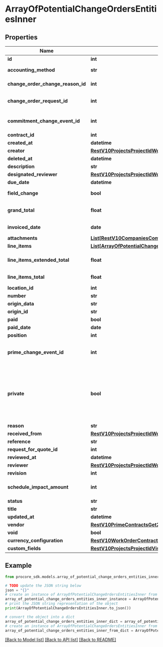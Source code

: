 # ArrayOfPotentialChangeOrdersEntitiesInner


## Properties

Name | Type | Description | Notes
------------ | ------------- | ------------- | -------------
**id** | **int** | ID | [optional] 
**accounting_method** | **str** | Accounting method | [optional] 
**change_order_change_reason_id** | **int** | Change Reason ID | [optional] 
**change_order_request_id** | **int** | Change Order Request ID | [optional] 
**commitment_change_event_id** | **int** | Commitment Change Event ID | [optional] 
**contract_id** | **int** | Contract ID | [optional] 
**created_at** | **datetime** | Created at | [optional] 
**creator** | [**RestV10ProjectsProjectIdWorkLogsGet200ResponseInnerCreatedBy**](RestV10ProjectsProjectIdWorkLogsGet200ResponseInnerCreatedBy.md) |  | [optional] 
**deleted_at** | **datetime** | Deleted at | [optional] 
**description** | **str** | Description | [optional] 
**designated_reviewer** | [**RestV10ProjectsProjectIdWorkLogsGet200ResponseInnerCreatedBy**](RestV10ProjectsProjectIdWorkLogsGet200ResponseInnerCreatedBy.md) |  | [optional] 
**due_date** | **datetime** | Due date | [optional] 
**field_change** | **bool** | Field change | [optional] 
**grand_total** | **float** | Total including markup | [optional] 
**invoiced_date** | **date** | Invoiced date | [optional] 
**attachments** | [**List[RestV10CompaniesCompanyIdWorkflowPermanentLogsGet200ResponseInnerAttachmentsInner]**](RestV10CompaniesCompanyIdWorkflowPermanentLogsGet200ResponseInnerAttachmentsInner.md) |  | [optional] 
**line_items** | [**List[ArrayOfPotentialChangeOrdersEntitiesInnerLineItemsInner]**](ArrayOfPotentialChangeOrdersEntitiesInnerLineItemsInner.md) |  | [optional] 
**line_items_extended_total** | **float** | Line items extended total | [optional] 
**line_items_total** | **float** | Line items total | [optional] 
**location_id** | **int** | Location ID | [optional] 
**number** | **str** | Number | [optional] 
**origin_data** | **str** | Origin data | [optional] 
**origin_id** | **str** | Origin ID | [optional] 
**paid** | **bool** | Paid | [optional] 
**paid_date** | **date** | Paid date | [optional] 
**position** | **int** | Position | [optional] 
**prime_change_event_id** | **int** | Prime Contract Change Event ID | [optional] 
**private** | **bool** | If true, visible to admins only; otherwise visible to those with access to the parent contract. | [optional] 
**reason** | **str** | Reason | [optional] 
**received_from** | [**RestV10ProjectsProjectIdWorkLogsGet200ResponseInnerCreatedBy**](RestV10ProjectsProjectIdWorkLogsGet200ResponseInnerCreatedBy.md) |  | [optional] 
**reference** | **str** | Reference | [optional] 
**request_for_quote_id** | **int** | RFQ ID | [optional] 
**reviewed_at** | **datetime** | Reviewed at | [optional] 
**reviewer** | [**RestV10ProjectsProjectIdWorkLogsGet200ResponseInnerCreatedBy**](RestV10ProjectsProjectIdWorkLogsGet200ResponseInnerCreatedBy.md) |  | [optional] 
**revision** | **int** | Revision | [optional] 
**schedule_impact_amount** | **int** | Schedule impact in days | [optional] 
**status** | **str** | Status | [optional] 
**title** | **str** | Title | [optional] 
**updated_at** | **datetime** | Updated at | [optional] 
**vendor** | [**RestV10PrimeContractsGet200ResponseInnerContractor**](RestV10PrimeContractsGet200ResponseInnerContractor.md) |  | [optional] 
**void** | **bool** | Void | [optional] 
**currency_configuration** | [**RestV10WorkOrderContractsGet200ResponseInnerCurrencyConfiguration**](RestV10WorkOrderContractsGet200ResponseInnerCurrencyConfiguration.md) |  | [optional] 
**custom_fields** | [**RestV10ProjectsProjectIdVisitorLogsGet200ResponseInnerCustomFields**](RestV10ProjectsProjectIdVisitorLogsGet200ResponseInnerCustomFields.md) |  | [optional] 

## Example

```python
from procore_sdk.models.array_of_potential_change_orders_entities_inner import ArrayOfPotentialChangeOrdersEntitiesInner

# TODO update the JSON string below
json = "{}"
# create an instance of ArrayOfPotentialChangeOrdersEntitiesInner from a JSON string
array_of_potential_change_orders_entities_inner_instance = ArrayOfPotentialChangeOrdersEntitiesInner.from_json(json)
# print the JSON string representation of the object
print(ArrayOfPotentialChangeOrdersEntitiesInner.to_json())

# convert the object into a dict
array_of_potential_change_orders_entities_inner_dict = array_of_potential_change_orders_entities_inner_instance.to_dict()
# create an instance of ArrayOfPotentialChangeOrdersEntitiesInner from a dict
array_of_potential_change_orders_entities_inner_from_dict = ArrayOfPotentialChangeOrdersEntitiesInner.from_dict(array_of_potential_change_orders_entities_inner_dict)
```
[[Back to Model list]](../README.md#documentation-for-models) [[Back to API list]](../README.md#documentation-for-api-endpoints) [[Back to README]](../README.md)


